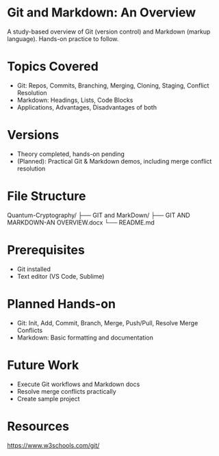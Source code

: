 # Git and Markdown: An Overview
A study-based overview of Git (version control) and Markdown (markup language). Hands-on practice to follow.

# Topics Covered
- Git: Repos, Commits, Branching, Merging, Cloning, Staging, Conflict Resolution
- Markdown: Headings, Lists, Code Blocks
- Applications, Advantages, Disadvantages of both

# Versions
- Theory completed, hands-on pending
- (Planned): Practical Git & Markdown demos, including merge conflict resolution

# File Structure
Quantum-Cryptography/
├── GIT and MarkDown/
├── GIT AND MARKDOWN-AN OVERVIEW.docx
└── README.md

# Prerequisites
- Git installed
- Text editor (VS Code, Sublime)

# Planned Hands-on
- Git: Init, Add, Commit, Branch, Merge, Push/Pull, Resolve Merge Conflicts
- Markdown: Basic formatting and documentation

# Future Work
- Execute Git workflows and Markdown docs
- Resolve merge conflicts practically
- Create sample project
# Resources
https://www.w3schools.com/git/
